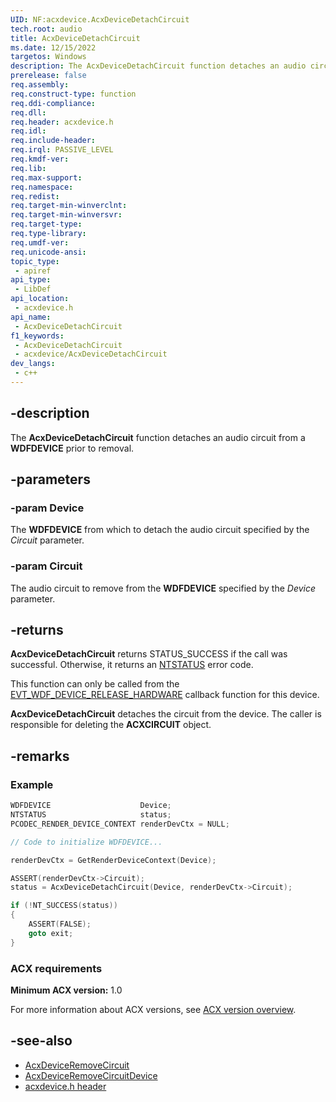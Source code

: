 ```yaml
---
UID: NF:acxdevice.AcxDeviceDetachCircuit
tech.root: audio
title: AcxDeviceDetachCircuit
ms.date: 12/15/2022
targetos: Windows
description: The AcxDeviceDetachCircuit function detaches an audio circuit from a WDFDEVICE prior to removal.
prerelease: false
req.assembly: 
req.construct-type: function
req.ddi-compliance: 
req.dll: 
req.header: acxdevice.h
req.idl: 
req.include-header: 
req.irql: PASSIVE_LEVEL
req.kmdf-ver: 
req.lib: 
req.max-support: 
req.namespace: 
req.redist: 
req.target-min-winverclnt: 
req.target-min-winversvr: 
req.target-type: 
req.type-library: 
req.umdf-ver: 
req.unicode-ansi: 
topic_type:
 - apiref
api_type:
 - LibDef
api_location:
 - acxdevice.h
api_name:
 - AcxDeviceDetachCircuit
f1_keywords:
 - AcxDeviceDetachCircuit
 - acxdevice/AcxDeviceDetachCircuit
dev_langs:
 - c++
---
```


## -description

The **AcxDeviceDetachCircuit** function detaches an audio circuit from a **WDFDEVICE** prior to removal.

## -parameters

### -param Device

The **WDFDEVICE** from which to detach the audio circuit specified by the *Circuit* parameter.

### -param Circuit

The audio circuit to remove from the **WDFDEVICE** specified by the *Device* parameter.

## -returns

**AcxDeviceDetachCircuit** returns STATUS_SUCCESS if the call was successful. Otherwise, it returns an [NTSTATUS](/windows-hardware/drivers/kernel/using-ntstatus-values) error code.

This function can only be called from the [EVT_WDF_DEVICE_RELEASE_HARDWARE](/windows-hardware/drivers/ddi/wdfdevice/nc-wdfdevice-evt_wdf_device_release_hardware) callback function for this device.

**AcxDeviceDetachCircuit** detaches the circuit from the device. The caller is responsible for deleting the **ACXCIRCUIT** object.

## -remarks

### Example

```cpp
WDFDEVICE                    Device;
NTSTATUS                     status;
PCODEC_RENDER_DEVICE_CONTEXT renderDevCtx = NULL;

// Code to initialize WDFDEVICE...

renderDevCtx = GetRenderDeviceContext(Device);

ASSERT(renderDevCtx->Circuit);
status = AcxDeviceDetachCircuit(Device, renderDevCtx->Circuit);

if (!NT_SUCCESS(status))
{
    ASSERT(FALSE);
    goto exit;
}
```

### ACX requirements

**Minimum ACX version:** 1.0

For more information about ACX versions, see [ACX version overview](/windows-hardware/drivers/audio/acx-version-overview).

## -see-also

- [AcxDeviceRemoveCircuit](nf-acxdevice-acxdeviceremovecircuit.md)
- [AcxDeviceRemoveCircuitDevice](nf-acxdevice-acxdeviceremovecircuitdevice.md)
- [acxdevice.h header](index.md)
